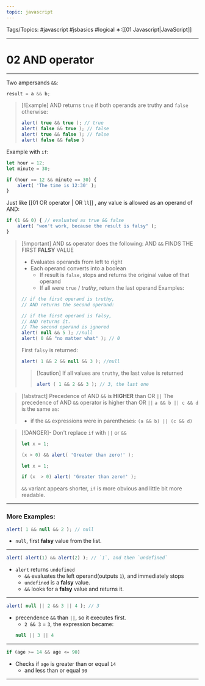 ```yaml
---
topic: javascript
---
```

Tags/Topics: #javascript #jsbasics #logical 
∗:[[01 Javascript|JavaScript]] 

---
# 02 AND operator

--- 
Two ampersands `&&`:
```javascript
result = a && b;
```

>[!Example] AND returns `true` if both operands are truthy and `false` otherwise:
>```javascript
>alert( true && true ); // true
>alert( false && true ); // false
>alert( true && false ); // false
>alert( false && false )
>```

Example with `if`:
```javascript
let hour = 12;
let minute = 30;

if (hour == 12 && minute == 30) {
	alert( 'The time is 12:30' );
}
```

Just like [[01 OR operator | OR `ll`]] , any value is allowed as an operand of AND:
```javascript
if (1 && 0) { // evaluated as true && false
	alert( "won't work, because the result is falsy" );
}
```

>[!important] AND `&&` operator does the following:
> AND `&&` FINDS THE FIRST __FALSY__ VALUE
> - Evaluates operands from left to right
> - Each operand converts into a boolean
> 	- If result is `false`, stops and returns the original value of that operand
> 	- If all were `true` / _truthy_, return the last operand
> Examples:
> ```javascript
> // if the first operand is truthy,
> // AND returns the second operand:
> 
> // if the first operand is falsy,
> // AND returns it.
> // The second operand is ignored
> alert( null && 5 ); //null
> alert( 0 && "no matter what" ); // 0
> ```
> First `falsy` is returned:
> ```javascript
> alert( 1 && 2 && null && 3 ); //null
> ```
>>[!caution] If all values are `truthy`, the last value is returned
>>```javascript
>>alert ( 1 && 2 && 3 ); // 3, the last one
>>```

>[!abstract] Precedence of AND `&&` is __HIGHER__ than OR `||`
>The precedence of AND `&&` operator is higher than OR `||`
>`a && b || c && d` is the same as:
>- if the `&&` expressions were in parentheses: `(a && b) || (c && d)`

>[!DANGER]- Don't replace `if` with `||` or `&&`
>```javascript
>let x = 1;
>
>(x > 0) && alert( 'Greater than zero!' );
>```
>```javascript
>let x = 1;
>
>if (x  > 0) alert( 'Greater than zero!' );
>```
>`&&` variant appears shorter, `if` is more obvious and little bit more readable.


---
### More Examples:
```javascript
alert( 1 && null && 2 ); // null
```
- `null`, first __falsy__ value from the list.

---

```javascript
alert( alert(1) && alert(2) ); // `1`, and then `undefined`
```
- `alert` returns `undefined`
	- `&&` evaluates the left operand(outputs `1`), and immediately stops
	- `undefined` is a __falsy__ value.
	- `&&` looks for a __falsy__ value and returns it.

---

```javascript
alert( null || 2 && 3 || 4 ); // 3
```
- precendence `&&` than `||`, so it executes first.
	- `2 && 3` = `3`, the expression became:
	```javascript
	null || 3 || 4
	```

---

```javascript
if (age >= 14 && age <= 90)
```
- Checks if `age` is greater than or equal `14`
	- and less than or equal `90`

---

